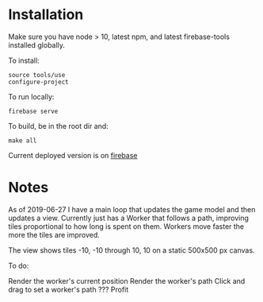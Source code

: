 # Installation

Make sure you have node > 10, latest npm, and latest firebase-tools installed
globally.

To install:

```
source tools/use
configure-project
```

To run locally:

```
firebase serve
```

To build, be in the root dir and:

```
make all
```

Current deployed version is on [firebase](https://forced-prestige.firebaseapp.com/)

# Notes

As of 2019-06-27 I have a main loop that updates the game model and then updates a view. Currently just has a Worker that follows a path, improving tiles proportional to how long is spent on them.  Workers move faster the more the tiles are improved.

The view shows tiles -10, -10 through 10, 10 on a static 500x500 px canvas.

To do:

Render the worker's current position
Render the worker's path
Click and drag to set a worker's path
???
Profit
